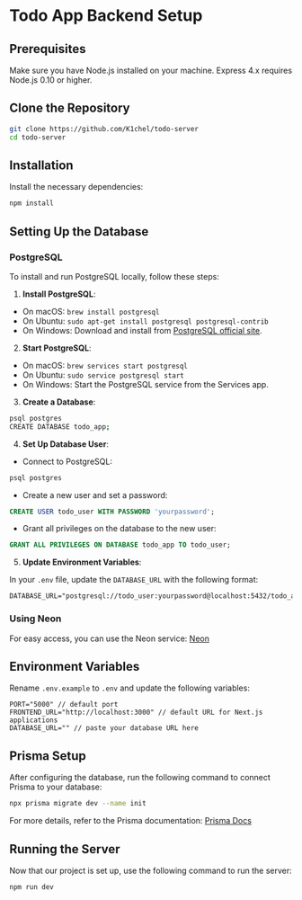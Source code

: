 # Todo App Backend Setup

## Prerequisites

Make sure you have Node.js installed on your machine. Express 4.x requires Node.js 0.10 or higher.

## Clone the Repository

```bash
git clone https://github.com/K1chel/todo-server
cd todo-server
```

## Installation

Install the necessary dependencies:

```bash
npm install
```

## Setting Up the Database

### PostgreSQL

To install and run PostgreSQL locally, follow these steps:

1. **Install PostgreSQL**:

- On macOS: `brew install postgresql`
- On Ubuntu: `sudo apt-get install postgresql postgresql-contrib`
- On Windows: Download and install from [PostgreSQL official site](https://www.postgresql.org/download/).

2. **Start PostgreSQL**:

- On macOS: `brew services start postgresql`
- On Ubuntu: `sudo service postgresql start`
- On Windows: Start the PostgreSQL service from the Services app.

3. **Create a Database**:

```bash
psql postgres
CREATE DATABASE todo_app;
```

4. **Set Up Database User**:

- Connect to PostgreSQL:

```bash
psql postgres
```

- Create a new user and set a password:

```sql
CREATE USER todo_user WITH PASSWORD 'yourpassword';
```

- Grant all privileges on the database to the new user:

```sql
GRANT ALL PRIVILEGES ON DATABASE todo_app TO todo_user;
```

5. **Update Environment Variables**:

In your `.env` file, update the `DATABASE_URL` with the following format:

```env
DATABASE_URL="postgresql://todo_user:yourpassword@localhost:5432/todo_app"
```

### Using Neon

For easy access, you can use the Neon service: [Neon](https://neon.tech/)

## Environment Variables

Rename `.env.example` to `.env` and update the following variables:

```env
PORT="5000" // default port
FRONTEND_URL="http://localhost:3000" // default URL for Next.js applications
DATABASE_URL="" // paste your database URL here
```

## Prisma Setup

After configuring the database, run the following command to connect Prisma to your database:

```bash
npx prisma migrate dev --name init
```

For more details, refer to the Prisma documentation: [Prisma Docs](https://www.prisma.io/docs/getting-started/setup-prisma/start-from-scratch/relational-databases/using-prisma-migrate-typescript-postgresql)

## Running the Server

Now that our project is set up, use the following command to run the server:

```bash
npm run dev
```
